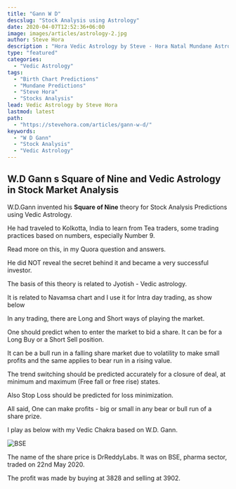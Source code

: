 ```yaml
---
title: "Gann W D"
descslug: "Stock Analysis using Astrology"
date: 2020-04-07T12:52:36+06:00
image: images/articles/astrology-2.jpg
author: Steve Hora
description : "Hora Vedic Astrology by Steve - Hora Natal Mundane Astrology Horoscope Reading Predictions W.D.Gann Stock Analysis"
type: "featured"
categories: 
  - "Vedic Astrology"
tags:
  - "Birth Chart Predictions"
  - "Mundane Predictions"
  - "Steve Hora"
  - "Stocks Analysis"
lead: Vedic Astrology by Steve Hora
lastmod: latest 
path:
  - "https://stevehora.com/articles/gann-w-d/"
keywords:
  - "W D Gann"
  - "Stock Analysis"
  - "Vedic Astrology"
---
```


## W.D Gann s  **Square of Nine** and Vedic Astrology in Stock Market Analysis

W.D.Gann invented his  **Square of Nine** theory for Stock Analysis Predictions using Vedic Astrology.

He had traveled to Kolkotta, India to learn from Tea traders, some trading practices based on numbers, especially Number 9.

Read more on this, in my Quora question and answers.

He did NOT reveal the secret behind it and became a very successful investor.

The basis of this theory is related to Jyotish - Vedic astrology.

It is related to Navamsa chart and I use it for Intra day trading, as show below

In any trading, there are Long and Short ways of playing the market.

One should predict when to enter the market to bid a share.
It can be for a Long Buy or a Short Sell position.

It can be a bull run in a falling share market due to volatility to make small profits and the same applies to bear run in a rising value.

The trend switching should be predicted accurately for a closure of deal, at minimum and maximum (Free fall or free rise) states.

Also Stop Loss should be predicted for loss minimization.

All said, One can make profits - big or small in any bear or bull run of a share prize.

I play as below with my Vedic Chakra based on W.D. Gann.

![BSE](/images/articles/bse.png)

The name of the share price is DrReddyLabs. It was on BSE, pharma sector, traded on 22nd May 2020.

The profit was made by buying at 3828 and selling at 3902.